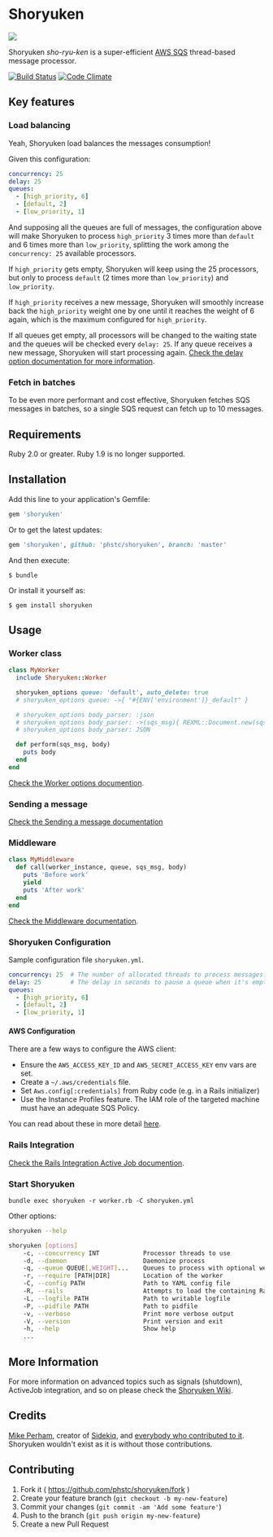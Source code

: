 # Shoryuken

![](shoryuken.jpg)

Shoryuken _sho-ryu-ken_ is a super-efficient [AWS SQS](https://aws.amazon.com/sqs/) thread-based message processor.

[![Build Status](https://travis-ci.org/phstc/shoryuken.svg)](https://travis-ci.org/phstc/shoryuken)
[![Code Climate](https://codeclimate.com/github/phstc/shoryuken/badges/gpa.svg)](https://codeclimate.com/github/phstc/shoryuken)

## Key features

### Load balancing

Yeah, Shoryuken load balances the messages consumption!

Given this configuration:

```yaml
concurrency: 25
delay: 25
queues:
  - [high_priority, 6]
  - [default, 2]
  - [low_priority, 1]
```

And supposing all the queues are full of messages, the configuration above will make Shoryuken to process `high_priority` 3 times more than `default` and 6 times more than `low_priority`,
splitting the work among the `concurrency: 25` available processors.

If `high_priority` gets empty, Shoryuken will keep using the 25 processors, but only to process `default` (2 times more than `low_priority`) and `low_priority`.

If `high_priority` receives a new message, Shoryuken will smoothly increase back the `high_priority` weight one by one until it reaches the weight of 6 again, which is the maximum configured for `high_priority`.

If all queues get empty, all processors will be changed to the waiting state and the queues will be checked every `delay: 25`. If any queue receives a new message, Shoryuken will start processing again. [Check the delay option documentation for more information](https://github.com/phstc/shoryuken/wiki/Shoryuken-options#delay).


### Fetch in batches

To be even more performant and cost effective, Shoryuken fetches SQS messages in batches, so a single SQS request can fetch up to 10 messages.

## Requirements

Ruby 2.0 or greater. Ruby 1.9 is no longer supported.

## Installation

Add this line to your application's Gemfile:

```ruby
gem 'shoryuken'
```

Or to get the latest updates:

```ruby
gem 'shoryuken', github: 'phstc/shoryuken', branch: 'master'
```

And then execute:

    $ bundle

Or install it yourself as:

    $ gem install shoryuken

## Usage

### Worker class

```ruby
class MyWorker
  include Shoryuken::Worker

  shoryuken_options queue: 'default', auto_delete: true
  # shoryuken_options queue: ->{ "#{ENV['environment']}_default" }

  # shoryuken_options body_parser: :json
  # shoryuken_options body_parser: ->(sqs_msg){ REXML::Document.new(sqs_msg.body) }
  # shoryuken_options body_parser: JSON

  def perform(sqs_msg, body)
    puts body
  end
end
```

[Check the Worker options documention](https://github.com/phstc/shoryuken/wiki/Worker-options).

### Sending a message

[Check the Sending a message documentation](https://github.com/phstc/shoryuken/wiki/Sending-a-message)

### Middleware

```ruby
class MyMiddleware
  def call(worker_instance, queue, sqs_msg, body)
    puts 'Before work'
    yield
    puts 'After work'
  end
end
```

[Check the Middleware documentation](https://github.com/phstc/shoryuken/wiki/Middleware).

### Shoryuken Configuration

Sample configuration file `shoryuken.yml`.

```yaml
concurrency: 25  # The number of allocated threads to process messages. Default 25
delay: 25        # The delay in seconds to pause a queue when it's empty. Default 0
queues:
  - [high_priority, 6]
  - [default, 2]
  - [low_priority, 1]
```

#### AWS Configuration

There are a few ways to configure the AWS client:

* Ensure the `AWS_ACCESS_KEY_ID` and `AWS_SECRET_ACCESS_KEY` env vars are set.
* Create a `~/.aws/credentials` file.
* Set `Aws.config[:credentials]` from Ruby code (e.g. in a Rails initializer)
* Use the Instance Profiles feature. The IAM role of the targeted machine must have an adequate SQS Policy.

You can read about these in more detail [here](http://docs.aws.amazon.com/sdkforruby/api/Aws/SQS/Client.html).

### Rails Integration

[Check the Rails Integration Active Job documention](https://github.com/phstc/shoryuken/wiki/Rails-Integration-Active-Job).

### Start Shoryuken

```shell
bundle exec shoryuken -r worker.rb -C shoryuken.yml
```

Other options:

```bash
shoryuken --help

shoryuken [options]
    -c, --concurrency INT            Processor threads to use
    -d, --daemon                     Daemonize process
    -q, --queue QUEUE[,WEIGHT]...    Queues to process with optional weights
    -r, --require [PATH|DIR]         Location of the worker
    -C, --config PATH                Path to YAML config file
    -R, --rails                      Attempts to load the containing Rails project
    -L, --logfile PATH               Path to writable logfile
    -P, --pidfile PATH               Path to pidfile
    -v, --verbose                    Print more verbose output
    -V, --version                    Print version and exit
    -h, --help                       Show help
    ...
```


## More Information

For more information on advanced topics such as signals (shutdown), ActiveJob integration, and so on please check the [Shoryuken Wiki](https://github.com/phstc/shoryuken/wiki).

## Credits

[Mike Perham](https://github.com/mperham), creator of [Sidekiq](https://github.com/mperham/sidekiq), and [everybody who contributed to it](https://github.com/mperham/sidekiq/graphs/contributors). Shoryuken wouldn't exist as it is without those contributions.

## Contributing

1. Fork it ( https://github.com/phstc/shoryuken/fork )
2. Create your feature branch (`git checkout -b my-new-feature`)
3. Commit your changes (`git commit -am 'Add some feature'`)
4. Push to the branch (`git push origin my-new-feature`)
5. Create a new Pull Request
